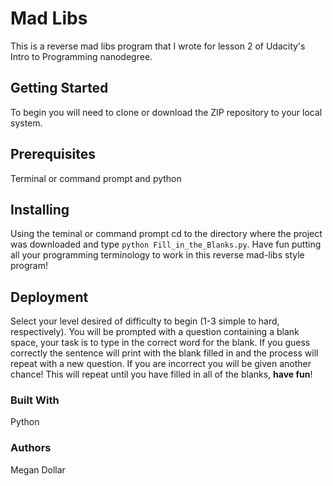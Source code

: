 # Mad Libs
This is a reverse mad libs program that I wrote for lesson 2 of Udacity's Intro to Programming nanodegree.

## Getting Started

To begin you will need to clone or download the ZIP repository to your local system. 

## Prerequisites

Terminal or command prompt and python

## Installing

Using the teminal or command prompt cd to the directory where the project was downloaded and type `python Fill_in_the_Blanks.py`. Have fun putting all your programming terminology to work in this reverse mad-libs style program!

## Deployment

Select your level desired of difficulty to begin (1-3 simple to hard, respectively). You will be prompted with a question containing a blank space, your task is to type in the correct word for the blank. If you guess correctly the sentence will print with the blank filled in and the process will repeat with a new question. If you are incorrect you will be given another chance! This will repeat until you have filled in all of the blanks, **have fun**!

### Built With

Python

### Authors

Megan Dollar

